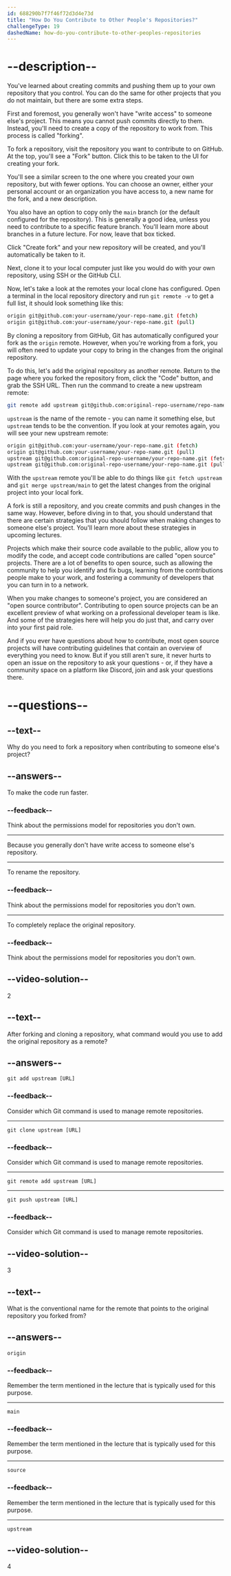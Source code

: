 ```yaml
---
id: 688290b7f7f46f72d3d4e73d
title: "How Do You Contribute to Other People's Repositories?"
challengeType: 19
dashedName: how-do-you-contribute-to-other-peoples-repositories
---
```


# --description--

You've learned about creating commits and pushing them up to your own repository that you control. You can do the same for other projects that you do not maintain, but there are some extra steps.

First and foremost, you generally won't have "write access" to someone else's project. This means you cannot push commits directly to them. Instead, you'll need to create a copy of the repository to work from. This process is called "forking".

To fork a repository, visit the repository you want to contribute to on GitHub. At the top, you'll see a "Fork" button. Click this to be taken to the UI for creating your fork.

You'll see a similar screen to the one where you created your own repository, but with fewer options. You can choose an owner, either your personal account or an organization you have access to, a new name for the fork, and a new description.

You also have an option to copy only the `main` branch (or the default configured for the repository). This is generally a good idea, unless you need to contribute to a specific feature branch. You'll learn more about branches in a future lecture. For now, leave that box ticked.

Click "Create fork" and your new repository will be created, and you'll automatically be taken to it.

Next, clone it to your local computer just like you would do with your own repository, using SSH or the GitHub CLI.

Now, let's take a look at the remotes your local clone has configured. Open a terminal in the local repository directory and run `git remote -v` to get a full list, it should look something like this:

```sh
origin git@github.com:your-username/your-repo-name.git (fetch)
origin git@github.com:your-username/your-repo-name.git (pull)
```

By cloning a repository from GitHub, Git has automatically configured your fork as the `origin` remote. However, when you're working from a fork, you will often need to update your copy to bring in the changes from the original repository.

To do this, let's add the original repository as another remote. Return to the page where you forked the repository from, click the "Code" button, and grab the SSH URL. Then run the command to create a new upstream remote:

```sh
git remote add upstream git@github.com:original-repo-username/repo-name.git
```

`upstream` is the name of the remote - you can name it something else, but `upstream` tends to be the convention. If you look at your remotes again, you will see your new upstream remote:

```sh
origin git@github.com:your-username/your-repo-name.git (fetch)
origin git@github.com:your-username/your-repo-name.git (pull)
upstream git@github.com:original-repo-username/your-repo-name.git (fetch)
upstream git@github.com:original-repo-username/your-repo-name.git (pull)
```

With the `upstream` remote you'll be able to do things like `git fetch upstream` and `git merge upstream/main` to get the latest changes from the original project into your local fork.

A fork is still a repository, and you create commits and push changes in the same way. However, before diving in to that, you should understand that there are certain strategies that you should follow when making changes to someone else's project. You'll learn more about these strategies in upcoming lectures.

Projects which make their source code available to the public, allow you to modify the code, and accept code contributions are called "open source" projects. There are a lot of benefits to open source, such as allowing the community to help you identify and fix bugs, learning from the contributions people make to your work, and fostering a community of developers that you can turn in to a network.

When you make changes to someone's project, you are considered an "open source contributor". Contributing to open source projects can be an excellent preview of what working on a professional developer team is like. And some of the strategies here will help you do just that, and carry over into your first paid role.

And if you ever have questions about how to contribute, most open source projects will have contributing guidelines that contain an overview of everything you need to know. But if you still aren't sure, it never hurts to open an issue on the repository to ask your questions - or, if they have a community space on a platform like Discord, join and ask your questions there.

# --questions--

## --text--

Why do you need to fork a repository when contributing to someone else's project?

## --answers--

To make the code run faster.

### --feedback--

Think about the permissions model for repositories you don't own.

---

Because you generally don't have write access to someone else's repository.

---

To rename the repository.

### --feedback--

Think about the permissions model for repositories you don't own.

---

To completely replace the original repository.

### --feedback--

Think about the permissions model for repositories you don't own.

## --video-solution--

2

## --text--

After forking and cloning a repository, what command would you use to add the original repository as a remote?

## --answers--

`git add upstream [URL]`

### --feedback--

Consider which Git command is used to manage remote repositories.

---

`git clone upstream [URL]`

### --feedback--

Consider which Git command is used to manage remote repositories.

---

`git remote add upstream [URL]`

---

`git push upstream [URL]`

### --feedback--

Consider which Git command is used to manage remote repositories.

## --video-solution--

3

## --text--

What is the conventional name for the remote that points to the original repository you forked from?

## --answers--

`origin`

### --feedback--

Remember the term mentioned in the lecture that is typically used for this purpose.

---

`main`

### --feedback--

Remember the term mentioned in the lecture that is typically used for this purpose.

---

`source`

### --feedback--

Remember the term mentioned in the lecture that is typically used for this purpose.

---

`upstream`

## --video-solution--

4
